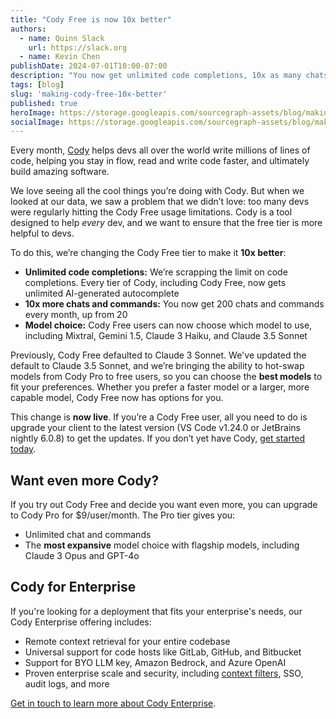 ```yaml
---
title: "Cody Free is now 10x better"
authors: 
  - name: Quinn Slack
    url: https://slack.org
  - name: Kevin Chen
publishDate: 2024-07-01T10:00-07:00
description: "You now get unlimited code completions, 10x as many chats, and model choice with Cody Free."
tags: [blog]
slug: 'making-cody-free-10x-better'
published: true
heroImage: https://storage.googleapis.com/sourcegraph-assets/blog/making-cody-free-10x-better-og.jpg
socialImage: https://storage.googleapis.com/sourcegraph-assets/blog/making-cody-free-10x-better-og.jpg
---
```


Every month, [Cody](https://sourcegraph.com/cody) helps devs all over the world write millions of lines of code, helping you stay in flow, read and write code faster, and ultimately build amazing software. 

We love seeing all the cool things you’re doing with Cody. But when we looked at our data, we saw a problem that we didn’t love: too many devs were regularly hitting the Cody Free usage limitations. Cody is a tool designed to help _every_ dev, and we want to ensure that the free tier is more helpful to devs.

To do this, we’re changing the Cody Free tier to make it **10x better**: 

* **Unlimited code completions:** We’re scrapping the limit on code completions. Every tier of Cody, including Cody Free, now gets unlimited AI-generated autocomplete
* **10x more chats and commands:** You now get 200 chats and commands every month, up from 20
* **Model choice:** Cody Free users can now choose which model to use, including Mixtral, Gemini 1.5, Claude 3 Haiku, and Claude 3.5 Sonnet

Previously, Cody Free defaulted to Claude 3 Sonnet. We've updated the default to Claude 3.5 Sonnet, and we’re bringing the ability to hot-swap models from Cody Pro to free users, so you can choose the **best models** to fit your preferences. Whether you prefer a faster model or a larger, more capable model, Cody Free now has options for you.

This change is **now live**. If you’re a Cody Free user, all you need to do is upgrade your client to the latest version (VS Code v1.24.0 or JetBrains nightly 6.0.8) to get the updates. If you don’t yet have Cody, [get started today](https://sourcegraph.com/cody).

## Want even more Cody?

If you try out Cody Free and decide you want even more, you can upgrade to Cody Pro for $9/user/month. The Pro tier gives you:

* Unlimited chat and commands
* The **most expansive** model choice with flagship models, including Claude 3 Opus and GPT-4o

## Cody for Enterprise

If you're looking for a deployment that fits your enterprise's needs, our Cody Enterprise offering includes:

* Remote context retrieval for your entire codebase
* Universal support for code hosts like GitLab, GitHub, and Bitbucket
* Support for BYO LLM key, Amazon Bedrock, and Azure OpenAI
* Proven enterprise scale and security, including [context filters](https://sourcegraph.com/docs/cody/capabilities/ignore-context#cody-context-filters), SSO, audit logs, and more

[Get in touch to learn more about Cody Enterprise](https://sourcegraph.com/contact/request-info).
